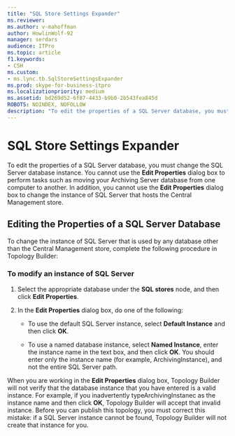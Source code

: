 ```yaml
---
title: "SQL Store Settings Expander"
ms.reviewer: 
ms.author: v-mahoffman
author: HowlinWolf-92
manager: serdars
audience: ITPro
ms.topic: article
f1.keywords:
- CSH
ms.custom:
- ms.lync.tb.SqlStoreSettingsExpander
ms.prod: skype-for-business-itpro
ms.localizationpriority: medium
ms.assetid: bd269d52-6f87-4433-b9b0-2b543fea845d
ROBOTS: NOINDEX, NOFOLLOW
description: "To edit the properties of a SQL Server database, you must change the SQL Server database instance. You cannot use the Edit Properties dialog box to perform tasks such as moving your Archiving Server database from one computer to another. In addition, you cannot use the Edit Properties dialog box to change the instance of SQL Server that hosts the Central Management store."
---
```


# SQL Store Settings Expander
 
To edit the properties of a SQL Server database, you must change the SQL Server database instance. You cannot use the **Edit Properties** dialog box to perform tasks such as moving your Archiving Server database from one computer to another. In addition, you cannot use the **Edit Properties** dialog box to change the instance of SQL Server that hosts the Central Management store.
  
## Editing the Properties of a SQL Server Database

To change the instance of SQL Server that is used by any database other than the Central Management store, complete the following procedure in Topology Builder:
  
### To modify an instance of SQL Server

1. Select the appropriate database under the **SQL stores** node, and then click **Edit Properties**.
    
2. In the **Edit Properties** dialog box, do one of the following:
    
   - To use the default SQL Server instance, select **Default Instance** and then click **OK**.
    
   - To use a named database instance, select **Named Instance**, enter the instance name in the text box, and then click **OK**. You should enter only the instance name (for example, ArchivingInstance), and not the entire SQL Server path.
    
When you are working in the **Edit Properties** dialog box, Topology Builder will not verify that the database instance that you have entered is a valid instance. For example, if you inadvertently typeArchivingInstanec as the instance name and then click **OK**, Topology Builder will accept that invalid instance. Before you can publish this topology, you must correct this mistake: if a SQL Server instance cannot be found, Topology Builder will not create that instance for you.
  

